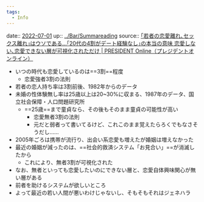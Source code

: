 ```yaml
---
tags:
  - Info
---
```


date:: [2022-07-01](Daily_Note/2022-07-01.md)
up:: [../Bar/Summareading](../Bar/Summareading.md)
source:: [｢若者の恋愛離れ､セックス離れ｣はウソである…｢20代の4割がデート経験なし｣の本当の意味 恋愛しない､恋愛できない層が可視化されただけ | PRESIDENT Online（プレジデントオンライン）](https://president.jp/articles/-/58955)


- いつの時代も恋愛しているのは==3割==程度
	- 恋愛強者3割の法則
- 若者の恋人持ち率は3割前後、1982年からのデータ
- 未婚の性体験無し率は25歳以上は20~30%に収まる、1987年のデータ、国立社会保障・人口問題研究所
	- ==25歳==まで童貞なら、その後もそのまま童貞の可能性が高い
		- 恋愛無者3割の法則
		- 元だと弱者って書いてるけど、これこのまま覚えたらろくでもなさそうだし……
- 2005年ごろは携帯が流行り、出会い系恋愛も増えたが婚姻は増えなかった
- 最近の婚姻が減ったのは、==社会的救済システム「お見合い」==が消滅したから
	- これにより、無者3割が可視化された
- なお、無者といっても恋愛したいのにできない層と、恋愛自体興味関心が無い層がある
- 前者を助けるシステムが欲しいところ
- よって最近の若い人間が悪いわけじゃないし、そもそもそれはジェネハラ
